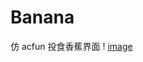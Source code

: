 # Banana
仿 acfun  投食香蕉界面
! [image](https://raw.githubusercontent.com/AlphaBoom/Banana/master/screenshots/banana.gif)
